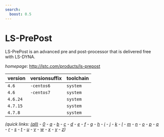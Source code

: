 ```yaml
---
search:
  boost: 0.5
---
```

# LS-PrePost

LS-PrePost is an advanced pre and post-processor that is delivered free with LS-DYNA.

*homepage*: <http://lstc.com/products/ls-prepost>

version | versionsuffix | toolchain
--------|---------------|----------
``4.6`` | ``-centos6`` | ``system``
``4.6`` | ``-centos7`` | ``system``
``4.6.24`` |  | ``system``
``4.7.15`` |  | ``system``
``4.7.8`` |  | ``system``


*(quick links: [(all)](../index.md) - [0](../0/index.md) - [a](../a/index.md) - [b](../b/index.md) - [c](../c/index.md) - [d](../d/index.md) - [e](../e/index.md) - [f](../f/index.md) - [g](../g/index.md) - [h](../h/index.md) - [i](../i/index.md) - [j](../j/index.md) - [k](../k/index.md) - [l](../l/index.md) - [m](../m/index.md) - [n](../n/index.md) - [o](../o/index.md) - [p](../p/index.md) - [q](../q/index.md) - [r](../r/index.md) - [s](../s/index.md) - [t](../t/index.md) - [u](../u/index.md) - [v](../v/index.md) - [w](../w/index.md) - [x](../x/index.md) - [y](../y/index.md) - [z](../z/index.md))*

